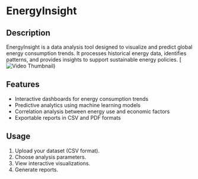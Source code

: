 # EnergyInsight

## Description

EnergyInsight is a data analysis tool designed to visualize and predict global energy consumption trends. It processes historical energy data, identifies patterns, and provides insights to support sustainable energy policies.
[![Video Thumbnail]([https://github.com/HL02/send_notif_auto/blob/main/demo.mp4](https://github.com/HL02/send_notif_auto/blob/main/demo.mp4)))
## Features

- Interactive dashboards for energy consumption trends
- Predictive analytics using machine learning models
- Correlation analysis between energy use and economic factors
- Exportable reports in CSV and PDF formats

## Usage

1. Upload your dataset (CSV format).
2. Choose analysis parameters.
3. View interactive visualizations.
4. Generate reports.
